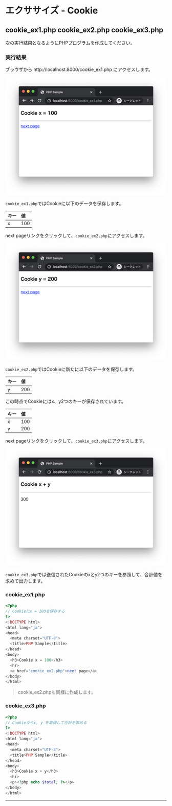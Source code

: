 # エクササイズ - Cookie

## cookie_ex1.php cookie_ex2.php cookie_ex3.php

次の実行結果となるようにPHPプログラムを作成してください。

### 実行結果

ブラウザから http://localhost:8000/cookie_ex1.php にアクセスします。

![](../img/04/04.png)

`cookie_ex1.php`ではCookieに以下のデータを保存します。

|キー|値|
|:--|:--|
|x|100|

next pageリンクをクリックして、`cookie_ex2.php`にアクセスします。

![](../img/04/05.png)

`cookie_ex2.php`ではCookieに新たに以下のデータを保存します。

|キー|値|
|:--|:--|
|y|200|

この時点でCookieにはx、y2つのキーが保存されています。

|キー|値|
|:--|:--|
|x|100|
|y|200|

next pageリンクをクリックして、`cookie_ex3.php`にアクセスします。

![](../img/04/06.png)

`cookie_ex3.php`では送信されたCookieの`x`と`y`2つのキーを参照して、合計値を求めて出力します。


### cookie_ex1.php

```php
<?php
// Cookieにx = 100を保存する
?>
<!DOCTYPE html>
<html lang="ja">
<head>
  <meta charset="UTF-8">
  <title>PHP Sample</title>
</head>
<body>
  <h3>Cookie x = 100</h3>
  <hr>
  <a href="cookie_ex2.php">next page</a>
</body>
</html>
```

> cookie_ex2.phpも同様に作成します。

### cookie_ex3.php

```php
<?php
// Cookieからx, y を取得して合計を求める
?>
<!DOCTYPE html>
<html lang="ja">
<head>
  <meta charset="UTF-8">
  <title>PHP Sample</title>
</head>
<body>
  <h3>Cookie x + y</h3>
  <hr>
  <p><?php echo $total; ?></p>
</body>
</html>
```

---
